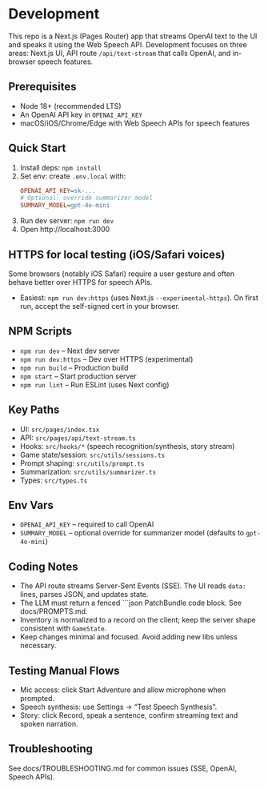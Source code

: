 # Development

This repo is a Next.js (Pages Router) app that streams OpenAI text to the UI and speaks it using the Web Speech API. Development focuses on three areas: Next.js UI, API route `/api/text-stream` that calls OpenAI, and in-browser speech features.

## Prerequisites
- Node 18+ (recommended LTS)
- An OpenAI API key in `OPENAI_API_KEY`
- macOS/iOS/Chrome/Edge with Web Speech APIs for speech features

## Quick Start
1. Install deps: `npm install`
2. Set env: create `.env.local` with:
   ```ini
   OPENAI_API_KEY=sk-...
   # Optional: override summarizer model
   SUMMARY_MODEL=gpt-4o-mini
   ```
3. Run dev server: `npm run dev`
4. Open http://localhost:3000

## HTTPS for local testing (iOS/Safari voices)
Some browsers (notably iOS Safari) require a user gesture and often behave better over HTTPS for speech APIs.

- Easiest: `npm run dev:https` (uses Next.js `--experimental-https`). On first run, accept the self-signed cert in your browser.

## NPM Scripts
- `npm run dev` – Next dev server
- `npm run dev:https` – Dev over HTTPS (experimental)
- `npm run build` – Production build
- `npm start` – Start production server
- `npm run lint` – Run ESLint (uses Next config)

## Key Paths
- UI: `src/pages/index.tsx`
- API: `src/pages/api/text-stream.ts`
- Hooks: `src/hooks/*` (speech recognition/synthesis, story stream)
- Game state/session: `src/utils/sessions.ts`
- Prompt shaping: `src/utils/prompt.ts`
- Summarization: `src/utils/summarizer.ts`
- Types: `src/types.ts`

## Env Vars
- `OPENAI_API_KEY` – required to call OpenAI
- `SUMMARY_MODEL` – optional override for summarizer model (defaults to `gpt-4o-mini`)

## Coding Notes
- The API route streams Server-Sent Events (SSE). The UI reads `data:` lines, parses JSON, and updates state.
- The LLM must return a fenced ```json PatchBundle code block. See docs/PROMPTS.md.
- Inventory is normalized to a record on the client; keep the server shape consistent with `GameState`.
- Keep changes minimal and focused. Avoid adding new libs unless necessary.

## Testing Manual Flows
- Mic access: click Start Adventure and allow microphone when prompted.
- Speech synthesis: use Settings → “Test Speech Synthesis”.
- Story: click Record, speak a sentence, confirm streaming text and spoken narration.

## Troubleshooting
See docs/TROUBLESHOOTING.md for common issues (SSE, OpenAI, Speech APIs).
